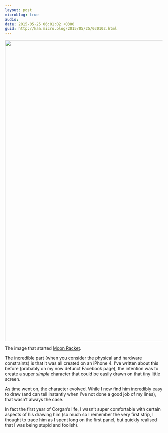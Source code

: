 ```yaml
---
layout: post
microblog: true
audio: 
date: 2015-05-25 06:01:02 +0300
guid: http://kaa.micro.blog/2015/05/25/030102.html
---
```

<img src="http://www.kaa.bz/uploads/2018/e535749d54.jpg" alt="" width="640" height="960" class="alignnone size-full wp-image-218" />

The image that started <a href="http://www.moonracket.com">Moon Racket</a>.

The incredible part (when you consider the physical and hardware constraints) is that it was all created on an iPhone 4. I’ve written about this before (probably on my now defunct Facebook page), the intention was to create a super <em>simple</em> character that could be easily drawn on that tiny little screen.

As time went on, the character evolved. While I now find him incredibly easy to draw (and can tell instantly when I’ve not done a good job of my lines), that wasn’t always the case.

In fact the first year of Corgan’s life, I wasn’t super comfortable with certain aspects of his drawing him (so much so I remember the very first strip, I thought to trace him as I spent long on the first panel, but quickly realised that I was being stupid and foolish).
